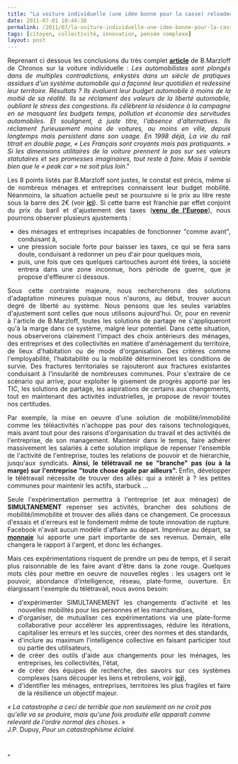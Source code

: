 ```yaml
---
title: "La voiture individuelle (une idée bonne pour la casse) reloaded"
date: 2011-07-01 10:44:38
permalink: /2011/07/la-voiture-individuelle-une-idee-bonne-pour-la-casse-reloaded.html
tags: [citoyen, collectivité, innovation, pensée complexe]
layout: post
---
```


<p style="text-align: justify">Reprenant ci dessous les conclusions du très complet <strong><a href="http://owni.fr/2011/06/28/la-voiture-individuelle-une-idee-bonne-pour-la-casse/" target="_blank">article</a></strong> de B.Marzloff de Chronos sur la voiture individuelle : <em>Les automobilistes sont plongés dans de multiples contradictions, enkystés dans un siècle de pratiques assidues d'un système automobile qui a façonné leur quotidien et redessiné leur territoire. Résultats ? Ils évaluent leur budget automobile à moins de la moitié de sa réalité. Ils se réclament des valeurs de la liberté automobile, oubliant le stress des congestions. Ils célèbrent la résidence à la campagne en se masquant les budgets temps, pollution et économie des servitudes automobiles. Et soulignent, à juste titre, l'absence d'alternatives. Ils réclament furieusement moins de voitures, au moins en ville, depuis longtemps mais persistent dans son usage. En 1998 déjà, La vie du rail titrait en double page, « Les Français sont croyants mais pas pratiquants. » Si les dimensions utilitaires de la voiture prennent le pas sur ses valeurs statutaires et ses promesses imaginaires, tout reste à faire. Mais il semble bien que le « peak car » ne soit plus loin</em>."</p> <p style="text-align: justify">Les 8 points listés par B.Marzloff sont justes, le constat est précis, même si de nombreux ménages et entreprises connaissent leur budget mobilité. Néanmoins, la situation actuelle peut se poursuivre si le prix au litre reste sous la barre des 2€ (voir <strong><a href="https://gabrielplassat.github.io/transportsdufutur/2011/05/un-carburant-a-plus-de-2-euros-quelles-consequences-quelles-urgences.html" target="_blank">ici</a></strong>). Si cette barre est franchie par effet conjoint du prix du baril et d'ajustement des taxes (<strong><a href="http://www.fne.asso.fr/com/dossierpresse/dp-taxefuel-110411-vf_ok.docx" target="_blank">venu de l'Europe</a></strong>), nous pourrons observer plusieurs ajustements :</p> <ul style="text-align: justify"> <li>des ménages et entreprises incapables de fonctionner "comme avant", conduisant à,</li> <li>une pression sociale forte pour baisser les taxes, ce qui se fera sans doute, conduisant à redonner un peu d'air pour quelques mois, </li> <li>puis, une fois que ces quelques cartouches auront été tirées, la société entrera dans une zone inconnue, hors période de guerre, que je propose d'effleurer ci dessous.</li> </ul> <p style="text-align: justify">Sous cette contrainte majeure, nous rechercherons des solutions d'adaptation mineures puisque nous n'aurons, au début, trouver aucun degré de liberté au système. Nous pensons que les seules variables d'ajustement sont celles que nous utilisons aujourd'hui. Or, pour en revenir à l'article de B.Marzloff, toutes les solutions de partage ne s'appliqueront qu'à la marge dans ce système, malgré leur potentiel. Dans cette situation, nous observerons clairement l'impact des choix antérieurs des ménages, des entreprises et des collectivités en matière d'aménagement du territoire, de lieux d'habitation ou de mode d'organisation. Des critères comme l'employabilité, l'habitabilité ou la mobilité détermineront les conditions de survie. Des fractures territoriales se rajouteront aux fractures existantes conduisant à l'insularité de nombreuses communes. Pour s'extraire de ce scénario qui arrive, pour exploiter le gisement de progrès apporté par les TIC, les solutions de partage, les aspirations de certains aux changements, tout en maintenant des activités industrielles, je propose de revoir toutes nos certitudes.</p>   <!--more-->   <p style="text-align: justify">Par exemple, la mise en oeuvre d'une solution de mobilité/immobilité comme les téléactivités n'achoppe pas pour des raisons technologiques, mais avant tout pour des raisons d'organisation du travail et des activités de l'entreprise, de son management. Maintenir dans le temps, faire adhérer massivement les salariés à cette solution implique de repenser l'ensemble de l'activité de l'entreprise, toutes les relations de pouvoir et de hiérarchie, jusqu'aux syndicats. <strong>Ainsi, le télétravail ne se "branche" pas (ou à la marge) sur l'entreprise "toute chose égale par ailleurs". </strong>Enfin, développer le télétravail nécessite de trouver des alliés: qui a intérêt à ? les petites communes pour maintenir les actifs, starbuck ...</p> <p style="text-align: justify">Seule l'expérimentation permettra à l'entreprise (et aux ménages) de <strong>SIMULTANEMENT </strong>repenser ses activités, brancher des solutions de mobilité/immobilité et trouver des alliés dans ce changement. Ce processus d'essais et d'erreurs est le fondement même de toute innovation de rupture. Facebook n'avait aucun modèle d'affaire au départ. Imprévue au départ, sa <strong><a href="http://fr.readwriteweb.com/2010/07/23/a-la-une/les-crdits-facebook-premire-monnaie-mondiale/" target="_blank">monnaie</a></strong> lui apporte une part importante de ses revenus. Demain, elle changera le rapport à l'argent, et donc les échanges.</p> <p style="text-align: justify">Mais ces expérimentations risquent de prendre un peu de temps, et il serait plus raisonnable de les faire avant d'être dans la zone rouge. Quelques mots clés pour mettre en oeuvre de nouvelles règles : les usagers ont le pouvoir, abondance d'intelligence, réseau, plate-forme, ouverture. En élargissant l'exemple du télétravail, nous avons besoin:</p> <ul> <li> <div style="text-align: justify">d'expérimenter SIMULTANEMENT les changements d'activité et les nouvelles mobilités pour les personnes et les marchandises,</div> </li> <li> <div style="text-align: justify">d'organiser, de mutualiser ces expérimentations via une plate-forme collaborative pour accélérer les apprentissages, réduire les itérations, capitaliser les erreurs et les succès, créer des normes et des standards,</div> </li> <li> <div style="text-align: justify">d'inclure au maximum l'intelligence collective en faisant participer tout ou partie des utilisateurs,</div> </li> <li> <div style="text-align: justify">de créer des outils d'aide aux changements pour les ménages, les entreprises, les collectivités, l'état,</div> </li> <li> <div style="text-align: justify">de créer des équipes de recherche, des savoirs sur ces systèmes complexes (sans découper les liens et retroliens, voir <strong><a href="https://gabrielplassat.github.io/transportsdufutur/2011/04/metanote-tdf-11-transports-mobilites-introduction-a-la-pensee-complexe.html" target="_blank">ici</a></strong>),</div> </li> <li> <div style="text-align: justify">d'identifier les ménages, entreprises, territoires les plus fragiles et faire de la résilience un objectif majeur.</div> </li> </ul> <p><em>« La catastrophe a ceci de terrible que non seulement on ne croit pas qu'elle va se produire, mais qu'une fois produite elle apparaît comme relevant de l'ordre normal des choses. </em>» <br />J.P. Dupuy, <em>Pour un catastrophisme éclairé.</em></p> <p style="text-align: justify"> </p>"
